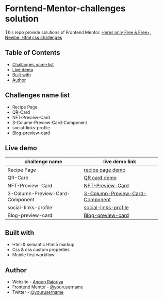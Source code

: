# Forntend-Mentor-challenges solution
This repo provide solutions of Frontend Mentor. [Heres only Free & Free+, Newbe, Html,css challenges](https://www.frontendmentor.io/challenges?difficulty=1&languages=CSS&type=free%2Cfree-plus)

## Table of Contents
- [Challanges name list](#challenges-name-list)
- [Live demo](#live-demo)
- [Built with](#built-with)
- [Author](#author)

## Challenges name list
- Recipe Page
- QR-Card
- NFT-Preview-Card
- 3-Column-Preview-Card-Component
- social-links-profile
- Blog-preview-card
## Live demo
| challenge name | live demo link |
| -------------- | -------------- |
| Recipe Page | [recipe page demo](https://anoop-rajoriya.github.io/Forntend-Mentor-challenges/Recipe-Page/) |
| QR-Card | [QR card demo](https://anoop-rajoriya.github.io/Forntend-Mentor-challenges/QR-Card/) |
| NFT-Preview-Card | [NFT-Preview-Card](https://anoop-rajoriya.github.io/Forntend-Mentor-challenges/NFT-Preview-Card/) |
| 3-Column-Preview-Card-Component | [3-Column-Preview-Card-Component](https://anoop-rajoriya.github.io/Forntend-Mentor-challenges/3-Column-Preview-Card-Component/) |
| social-links-profile | [social-links-profile](https://anoop-rajoriya.github.io/Forntend-Mentor-challenges/social-links-profile/) |
| Blog-preview-card | [Blog-preview-card](https://anoop-rajoriya.github.io/Forntend-Mentor-challenges/Blog-preview-card/) |

## Built with
- Html & semantic Html5 markup
- Css & css custom properties
- Mobile first workflow
## Author
- Website - [Anoop Rajoriya](https://www.your-site.com)
- Frontend Mentor - [@yourusername](https://www.frontendmentor.io/profile/yourusername)
- Twitter - [@yourusername](https://www.twitter.com/yourusername)
